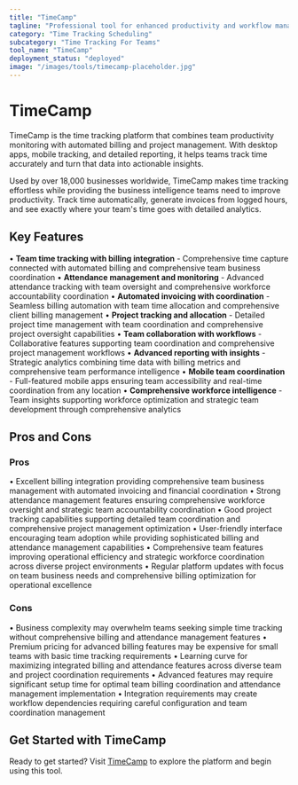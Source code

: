 ```yaml
---
title: "TimeCamp"
tagline: "Professional tool for enhanced productivity and workflow management"
category: "Time Tracking Scheduling"
subcategory: "Time Tracking For Teams"
tool_name: "TimeCamp"
deployment_status: "deployed"
image: "/images/tools/timecamp-placeholder.jpg"
---
```


# TimeCamp

TimeCamp is the time tracking platform that combines team productivity monitoring with automated billing and project management. With desktop apps, mobile tracking, and detailed reporting, it helps teams track time accurately and turn that data into actionable insights.

Used by over 18,000 businesses worldwide, TimeCamp makes time tracking effortless while providing the business intelligence teams need to improve productivity. Track time automatically, generate invoices from logged hours, and see exactly where your team's time goes with detailed analytics.

## Key Features

• **Team time tracking with billing integration** - Comprehensive time capture connected with automated billing and comprehensive team business coordination
• **Attendance management and monitoring** - Advanced attendance tracking with team oversight and comprehensive workforce accountability coordination
• **Automated invoicing with coordination** - Seamless billing automation with team time allocation and comprehensive client billing management
• **Project tracking and allocation** - Detailed project time management with team coordination and comprehensive project oversight capabilities
• **Team collaboration with workflows** - Collaborative features supporting team coordination and comprehensive project management workflows
• **Advanced reporting with insights** - Strategic analytics combining time data with billing metrics and comprehensive team performance intelligence
• **Mobile team coordination** - Full-featured mobile apps ensuring team accessibility and real-time coordination from any location
• **Comprehensive workforce intelligence** - Team insights supporting workforce optimization and strategic team development through comprehensive analytics

## Pros and Cons

### Pros
• Excellent billing integration providing comprehensive team business management with automated invoicing and financial coordination
• Strong attendance management features ensuring comprehensive workforce oversight and strategic team accountability coordination
• Good project tracking capabilities supporting detailed team coordination and comprehensive project management optimization
• User-friendly interface encouraging team adoption while providing sophisticated billing and attendance management capabilities
• Comprehensive team features improving operational efficiency and strategic workforce coordination across diverse project environments
• Regular platform updates with focus on team business needs and comprehensive billing optimization for operational excellence

### Cons
• Business complexity may overwhelm teams seeking simple time tracking without comprehensive billing and attendance management features
• Premium pricing for advanced billing features may be expensive for small teams with basic time tracking requirements
• Learning curve for maximizing integrated billing and attendance features across diverse team and project coordination requirements
• Advanced features may require significant setup time for optimal team billing coordination and attendance management implementation
• Integration requirements may create workflow dependencies requiring careful configuration and team coordination management
## Get Started with TimeCamp

Ready to get started? Visit [TimeCamp](https://timecamp.com) to explore the platform and begin using this tool.
